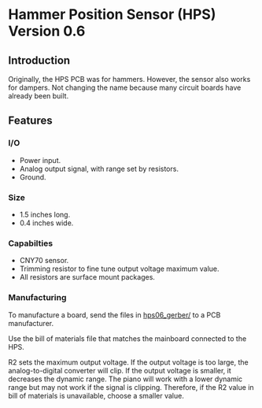# Hammer Position Sensor (HPS) Version 0.6

## Introduction

Originally, the HPS PCB was for hammers.  However, the sensor also works for dampers.  Not changing the name because many circuit boards have already been built.

## Features

### I/O
* Power input.
* Analog output signal, with range set by resistors.
* Ground.

### Size
* 1.5 inches long.
* 0.4 inches wide.

### Capabilties
* CNY70 sensor.
* Trimming resistor to fine tune output voltage maximum value.
* All resistors are surface mount packages.

### Manufacturing

To manufacture a board, send the files in [hps06_gerber/](hps06_gerber/) to a PCB manufacturer.

Use the bill of materials file that matches the mainboard connected to the HPS.

R2 sets the maximum output voltage. If the output voltage is too large, the analog-to-digital converter will clip. If the output voltage is smaller, it decreases the dynamic range. The piano will work with a lower dynamic range but may not work if the signal is clipping. Therefore, if the R2 value in bill of materials is unavailable, choose a smaller value.